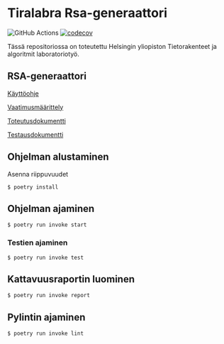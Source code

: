 # Tiralabra Rsa-generaattori
![GitHub Actions](https://github.com/ojanenmarianna/tiralabra-rsa/workflows/CI/badge.svg)
[![codecov](https://codecov.io/gh/ojanenmarianna/tiralabra-rsa/branch/main/graph/badge.svg?token=T2aLuiwMUD)](https://codecov.io/gh/ojanenmarianna/tiralabra-rsa) 

Tässä repositoriossa on toteutettu Helsingin yliopiston Tietorakenteet ja algoritmit laboratoriotyö.

## RSA-generaattori

[Käyttöohje](./dokumentaatio/kayttoohje.md)

[Vaatimusmäärittely](./dokumentaatio/vaatimusmaarittely.md)

[Toteutusdokumentti](./dokumentaatio/toteutusdokumentti.md)

[Testausdokumentti](./dokumentaatio/testausdokumentti.md)


## Ohjelman alustaminen

Asenna riippuvuudet
```
$ poetry install
```

## Ohjelman ajaminen
```
$ poetry run invoke start
```

### Testien ajaminen
```
$ poetry run invoke test
```

## Kattavuusraportin luominen
```
$ poetry run invoke report
```

## Pylintin ajaminen
```
$ poetry run invoke lint
```
